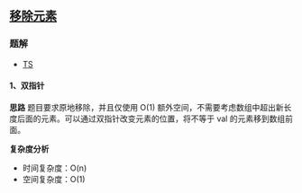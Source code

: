 ## [移除元素](https://leetcode.cn/problems/remove-element/)
### 题解
+ [TS](../../ts/128/27.ts)

#### 1、双指针
**思路**
题目要求原地移除，并且仅使用 O(1) 额外空间，不需要考虑数组中超出新长度后面的元素。可以通过双指针改变元素的位置，将不等于 val 的元素移到数组前面。

**复杂度分析**
+ 时间复杂度：O(n)
+ 空间复杂度：O(1)
